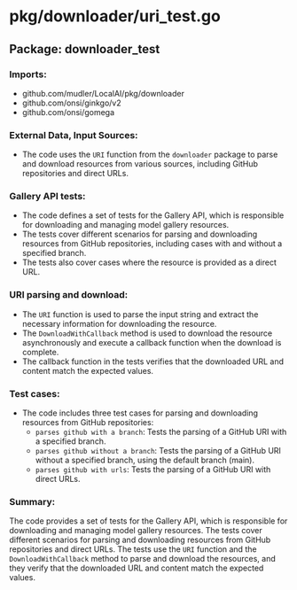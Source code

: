 # pkg/downloader/uri_test.go  
## Package: downloader_test  
  
### Imports:  
- github.com/mudler/LocalAI/pkg/downloader  
- github.com/onsi/ginkgo/v2  
- github.com/onsi/gomega  
  
### External Data, Input Sources:  
- The code uses the `URI` function from the `downloader` package to parse and download resources from various sources, including GitHub repositories and direct URLs.  
  
### Gallery API tests:  
- The code defines a set of tests for the Gallery API, which is responsible for downloading and managing model gallery resources.  
- The tests cover different scenarios for parsing and downloading resources from GitHub repositories, including cases with and without a specified branch.  
- The tests also cover cases where the resource is provided as a direct URL.  
  
### URI parsing and download:  
- The `URI` function is used to parse the input string and extract the necessary information for downloading the resource.  
- The `DownloadWithCallback` method is used to download the resource asynchronously and execute a callback function when the download is complete.  
- The callback function in the tests verifies that the downloaded URL and content match the expected values.  
  
### Test cases:  
- The code includes three test cases for parsing and downloading resources from GitHub repositories:  
    - `parses github with a branch`: Tests the parsing of a GitHub URI with a specified branch.  
    - `parses github without a branch`: Tests the parsing of a GitHub URI without a specified branch, using the default branch (main).  
    - `parses github with urls`: Tests the parsing of a GitHub URI with direct URLs.  
  
### Summary:  
The code provides a set of tests for the Gallery API, which is responsible for downloading and managing model gallery resources. The tests cover different scenarios for parsing and downloading resources from GitHub repositories and direct URLs. The tests use the `URI` function and the `DownloadWithCallback` method to parse and download the resources, and they verify that the downloaded URL and content match the expected values.  
  

